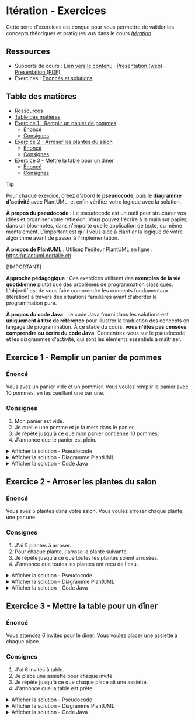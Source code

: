 # Itération - Exercices

Cette série d'exercices est conçue pour vous permettre de valider les concepts
théoriques et pratiques vus dans le cours
_[Itération](../01-supports-de-cours/README.md)_.

## Ressources

- Supports de cours : [Lien vers le contenu](../01-supports-de-cours/README.md)
  ·
  [Presentation (web)](https://HEIG-VD-Prog-Course.github.io/HEIG-VD-ProgIM-Course/03.01-iteration/01-supports-de-cours/index.html)
  ·
  [Presentation (PDF)](https://HEIG-VD-Prog-Course.github.io/HEIG-VD-ProgIM-Course/03.01-iteration/01-supports-de-cours/03.01-iteration-presentation.pdf)
- Exercices : [Énoncés et solutions](../02-exercices/README.md)

## Table des matières

- [Ressources](#ressources)
- [Table des matières](#table-des-matières)
- [Exercice 1 - Remplir un panier de pommes](#exercice-1---remplir-un-panier-de-pommes)
  - [Énoncé](#énoncé)
  - [Consignes](#consignes)
- [Exercice 2 - Arroser les plantes du salon](#exercice-2---arroser-les-plantes-du-salon)
  - [Énoncé](#énoncé-1)
  - [Consignes](#consignes-1)
- [Exercice 3 - Mettre la table pour un dîner](#exercice-3---mettre-la-table-pour-un-dîner)
  - [Énoncé](#énoncé-2)
  - [Consignes](#consignes-2)

> [!TIP]
>
> Pour chaque exercice, créez d'abord le **pseudocode**, puis le **diagramme
> d'activité** avec PlantUML, et enfin vérifiez votre logique avec la solution.
>
> **À propos du pseudocode** : Le pseudocode est un outil pour structurer vos
> idées et organiser votre réflexion. Vous pouvez l'écrire à la main sur papier,
> dans un bloc-notes, dans n'importe quelle application de texte, ou même
> mentalement. L'important est qu'il vous aide à clarifier la logique de votre
> algorithme avant de passer à l'implémentation.
>
> **À propos de PlantUML** : Utilisez l'éditeur PlantUML en ligne :
> <https://plantuml.nortalle.ch>
>
> [!IMPORTANT]
>
> **Approche pédagogique** : Ces exercices utilisent des **exemples de la vie
> quotidienne** plutôt que des problèmes de programmation classiques. L'objectif
> est de vous faire comprendre les concepts fondamentaux (itération) à travers
> des situations familières avant d'aborder la programmation pure.
>
> **À propos du code Java** : Le code Java fourni dans les solutions est
> **uniquement à titre de référence** pour illustrer la traduction des concepts
> en langage de programmation. À ce stade du cours, **vous n'êtes pas censées
> comprendre ou écrire du code Java**. Concentrez-vous sur le pseudocode et les
> diagrammes d'activité, qui sont les éléments essentiels à maîtriser.

## Exercice 1 - Remplir un panier de pommes

### Énoncé

Vous avez un panier vide et un pommier. Vous voulez remplir le panier avec 10
pommes, en les cueillant une par une.

### Consignes

1. Mon panier est vide.
2. Je cueille une pomme et je la mets dans le panier.
3. Je répète jusqu'à ce que mon panier contienne 10 pommes.
4. J'annonce que le panier est plein.

<details>
<summary>Afficher la solution - Pseudocode</summary>

```text
DÉBUT
  Mon panier est vide
  TANT QUE mon panier ne contient pas 10 pommes FAIRE
    Je cueille une pomme
    Je mets la pomme dans le panier
  FIN TANT QUE
  J'annonce "Le panier est plein !"
FIN
```

</details>

<details>
<summary>Afficher la solution - Diagramme PlantUML</summary>

```plantuml
@startuml
start
:Mon panier est vide;
while (Mon panier ne contient pas 10 pommes) is (oui)
  :Je cueille une pomme;
  :Je mets la pomme dans le panier;
endwhile
:J'annonce "Le panier est plein !";
stop
@enduml
```

</details>

<details>
<summary>Afficher la solution - Code Java</summary>

```java
public class PanierPommes {
  public static void main(String[] args) {
    int pommesDansPanier = 0;
    while (pommesDansPanier < 10) {
      // Je cueille une pomme
      // Je mets la pomme dans le panier
      pommesDansPanier = pommesDansPanier + 1;
    }
    System.out.println("Le panier est plein !");
  }
}
```

</details>

## Exercice 2 - Arroser les plantes du salon

### Énoncé

Vous avez 5 plantes dans votre salon. Vous voulez arroser chaque plante, une par
une.

### Consignes

1. J'ai 5 plantes à arroser.
2. Pour chaque plante, j'arrose la plante suivante.
3. Je répète jusqu'à ce que toutes les plantes soient arrosées.
4. J'annonce que toutes les plantes ont reçu de l'eau.

<details>
<summary>Afficher la solution - Pseudocode</summary>

```text
DÉBUT
  J'ai 5 plantes à arroser
  POUR chaque plante du salon FAIRE
    J'arrose la plante suivante
  FIN POUR
  J'annonce "Toutes les plantes sont arrosées !"
FIN
```

</details>

<details>
<summary>Afficher la solution - Diagramme PlantUML</summary>

```plantuml
@startuml
start
:J'ai 5 plantes à arroser;
repeat
  :J'arrose la plante suivante;
repeat while (il reste des plantes à arroser) is (oui) not (non)
:J'annonce "Toutes les plantes sont arrosées !";
stop
@enduml
```

</details>

<details>
<summary>Afficher la solution - Code Java</summary>

```java
public class ArroserPlantes {
  public static void main(String[] args) {
    int nombrePlantes = 5;
    for (int plante = 1; plante <= nombrePlantes; plante++) {
      // J'arrose la plante suivante
    }
    System.out.println("Toutes les plantes sont arrosées !");
  }
}
```

</details>

## Exercice 3 - Mettre la table pour un dîner

### Énoncé

Vous attendez 6 invités pour le dîner. Vous voulez placer une assiette à chaque
place.

### Consignes

1. J'ai 6 invités à table.
2. Je place une assiette pour chaque invité.
3. Je répète jusqu'à ce que chaque place ait une assiette.
4. J'annonce que la table est prête.

<details>
<summary>Afficher la solution - Pseudocode</summary>

```text
DÉBUT
  J'ai 6 invités à table
  TANT QUE toutes les places n'ont pas une assiette FAIRE
    Je place une assiette
  FIN TANT QUE
  J'annonce "La table est prête !"
FIN
```

</details>

<details>
<summary>Afficher la solution - Diagramme PlantUML</summary>

```plantuml
@startuml
start
:J'ai 6 invités à table;
while (toutes les places n'ont pas une assiette) is (oui)
  :Je place une assiette;
endwhile
:J'annonce "La table est prête !";
stop
@enduml
```

</details>

<details>
<summary>Afficher la solution - Code Java</summary>

```java
public class MettreTable {
  public static void main(String[] args) {
    int invites = 6;
    int assiettesPosees = 0;
    while (assiettesPosees < invites) {
      // Je place une assiette
      assiettesPosees = assiettesPosees + 1;
    }
    System.out.println("La table est prête !");
  }
}
```

</details>
